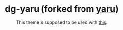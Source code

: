 <div align="center">

# dg-yaru (forked from [yaru](https://github.com/ubuntu/yaru))

This theme is supposed to be used with [this](https://github.com/dgsasha/dg-gnome-theme).
